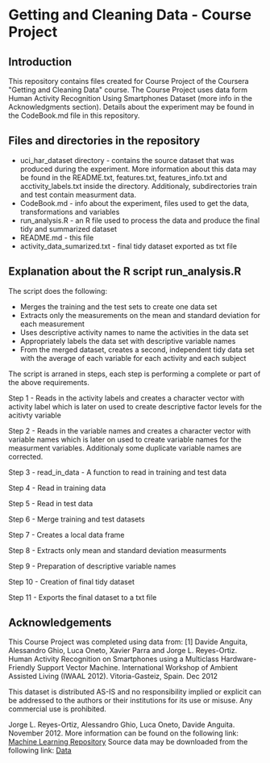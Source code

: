 # Getting and Cleaning Data - Course Project

## Introduction
This repository contains files created for Course Project of the Coursera "Getting and Cleaning Data" course.
The Course Project uses data form Human Activity Recognition Using Smartphones Dataset (more info in the Acknowledgments section). 
Details about the experiment may be found in the CodeBook.md file in this repository.

## Files and directories in the repository
* uci_har_dataset directory - contains the source dataset that was produced during the experiment.  More information about this data may be found in the README.txt, features.txt, features_info.txt and acctivity_labels.txt inside the directory. Additionaly, subdirectories train and test contain measurment data.
* CodeBook.md - info about the experiment, files used to get the data, transformations and variables
* run_analysis.R - an R file used to process the data and produce the final tidy and summarized dataset
* README.md - this file
* activity_data_sumarized.txt - final tidy dataset exported as txt file

## Explanation about the R script run_analysis.R

The script does the following:

* Merges the training and the test sets to create one data set
* Extracts only the measurements on the mean and standard deviation for each measurement 
* Uses descriptive activity names to name the activities in the data set
* Appropriately labels the data set with descriptive variable names 
* From the merged dataset, creates a second, independent tidy data set with the average of each variable for each activity and each subject

The script is arraned in steps, each step is performing a complete or part of the above requirements.

Step 1 - 
Reads in the activity labels and creates a character vector with activity label which is later on used to create descriptive factor levels for the acitivty variable

Step 2 -
Reads in the variable names and creates a character vector with variable names which is later on used to create variable names for the measurment variables. Additionaly some duplicate variable names are corrected.

Step 3 -
read_in_data - A function to read in training and test data

Step 4 -
Read in training data

Step 5 -
Read in test data

Step 6 -
Merge training and test datasets

Step 7 -
Creates a local data frame

Step 8 -
Extracts only mean and standard deviation measurments

Step 9 -
Preparation of descriptive variable names

Step 10 -
Creation of final tidy dataset

Step 11 - 
Exports the final dataset to a txt file

## Acknowledgements
This Course Project was completed using data from:
[1] Davide Anguita, Alessandro Ghio, Luca Oneto, Xavier Parra and Jorge L. Reyes-Ortiz. Human Activity Recognition on Smartphones using a Multiclass Hardware-Friendly Support Vector Machine. International Workshop of Ambient Assisted Living (IWAAL 2012). Vitoria-Gasteiz, Spain. Dec 2012

This dataset is distributed AS-IS and no responsibility implied or explicit can be addressed to the authors or their institutions for its use or misuse. Any commercial use is prohibited.

Jorge L. Reyes-Ortiz, Alessandro Ghio, Luca Oneto, Davide Anguita. November 2012.
More information can be found on the following link:
[Machine Learning Repository](http://archive.ics.uci.edu/ml/datasets/Human+Activity+Recognition+Using+Smartphones)
Source data may be downloaded from the following link:
[Data](https://d396qusza40orc.cloudfront.net/getdata%2Fprojectfiles%2FUCI%20HAR%20Dataset.zip)
